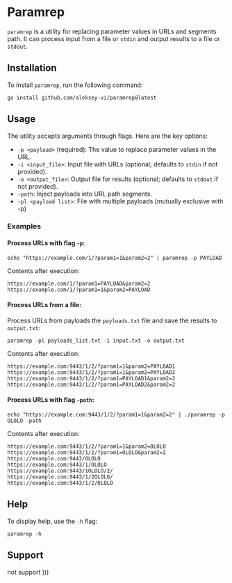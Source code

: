 # Paramrep

`paramrep` is a utility for replacing parameter values in URLs and segments path. It can process input from a file or `stdin` and output results to a file or `stdout`.

## Installation

To install `paramrep`, run the following command:

```
go install github.com/aleksey-vi/paramrep@latest
```


## Usage

The utility accepts arguments through flags. Here are the key options:

- `-p <payload>` (required): The value to replace parameter values in the URL.
- `-i <input_file>`: Input file with URLs (optional; defaults to `stdin` if not provided).
- `-o <output_file>`: Output file for results (optional; defaults to `stdout` if not provided).
- `-path`: Inject payloads into URL path segments.
- `-pl <payload list>`: File with multiple payloads (mutually exclusive with -p)

### Examples

#### Process URLs with flag `-p`:

```
echo "https://example.com/1/?param1=1&param2=2" | paramrep -p PAYLOAD
```


Contents after execution:

```
https://example.com/1/?param1=PAYLOAD&param2=2 
https://example.com/1/?param1=1&param2=PAYLOAD 
```


#### Process URLs from a file:

Process URLs from payloads the `payloads.txt` file and save the results to `output.txt`:

```
paramrep -pl payloads_list.txt -i input.txt -o output.txt
```

Contents after execution:

```
https://example.com:9443/1/2/?param1=1&param2=PAYLOAD1
https://example.com:9443/1/2/?param1=1&param2=PAYLOAD2
https://example.com:9443/1/2/?param1=PAYLOAD1&param2=2
https://example.com:9443/1/2/?param1=PAYLOAD2&param2=2
```


#### Process URLs with flag `-path`:

```
echo "https://example.com:9443/1/2/?param1=1&param2=2" | ./paramrep -p OLOLO -path
```


Contents after execution:

```
https://example.com:9443/1/2/?param1=1&param2=OLOLO
https://example.com:9443/1/2/?param1=OLOLO&param2=2
https://example.com:9443/OLOLO
https://example.com:9443/1/OLOLO
https://example.com:9443/1OLOLO/2/
https://example.com:9443/1/2OLOLO/
https://example.com:9443/1/2/OLOLO
```



## Help

To display help, use the `-h` flag:

```
paramrep -h
```

## Support

not support )))
